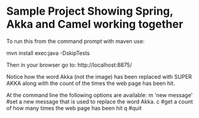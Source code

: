 Sample Project Showing Spring, Akka and Camel working together
=========

To run this from the command prompt with maven use:

mvn install exec:java -DskipTests

Then in your browser go to:
http://localhost:8875/

Notice how the word Akka (not the image) has been replaced with SUPER AKKA along with the count of the times the web page has been hit.

At the command line the following options are available:
m 'new message'   #set a new message that is used to replace the word Akka.
c                 #get a count of how many times the web page has been hit
q                 #quit
